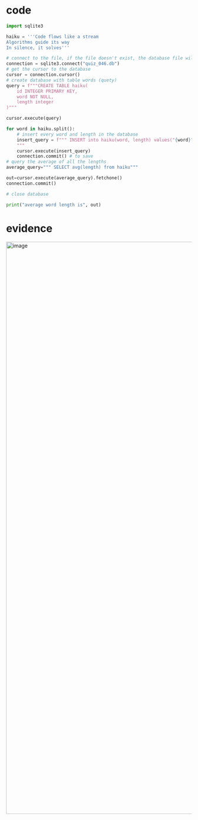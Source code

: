 # code
```.py
import sqlite3

haiku = '''Code flows like a stream
Algorithms guide its way
In silence, it solves'''

# connect to the file, if the file doesn't exist, the database file will automatically create
connection = sqlite3.connect("quiz_046.db")
# get the cursor to the database
cursor = connection.cursor()
# create database with table words (quety)
query = f"""CREATE TABLE haiku(
    id INTEGER PRIMARY KEY,
    word NOT NULL,
    length integer 
)"""

cursor.execute(query)

for word in haiku.split():
    # insert every word and length in the database
    insert_query = f""" INSERT into haiku(word, length) values("{word}", {len(word)})
    """
    cursor.execute(insert_query)
    connection.commit() # to save
# query the average of all the lengths
average_query=""" SELECT avg(length) from haiku"""

out=cursor.execute(average_query).fetchone()
connection.commit()

# close database

print("average word length is", out)

```
# evidence
<img width="1552" alt="image" src="https://user-images.githubusercontent.com/100017195/219217040-0280550a-3fac-4cab-9cb4-0142c37e31b7.png">
